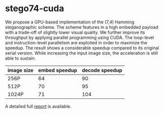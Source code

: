 # stego74-cuda
We propose a GPU-based implementation of the (7,4) Hamming steganographic scheme. The scheme features in a high embedded payload with a trade-off of slightly lower visual quality. We further improve its throughput by applying parallel programming using CUDA. The loop-level and instruction-level parallelism are exploited in order to maximize the speedup. The result shows a considerable speedup compared to its original serial version. While increasing the input image size, the acceleration is still able to sustain.

image size|embed speedup|decode speedup
----------|-------------|--------------
256P      |64           |90
512P      |70           |95
1024P     |71           |104

A detailed full [report](https://github.com/whollybrewed/stego74-cuda/blob/master/report.pdf) is available.  